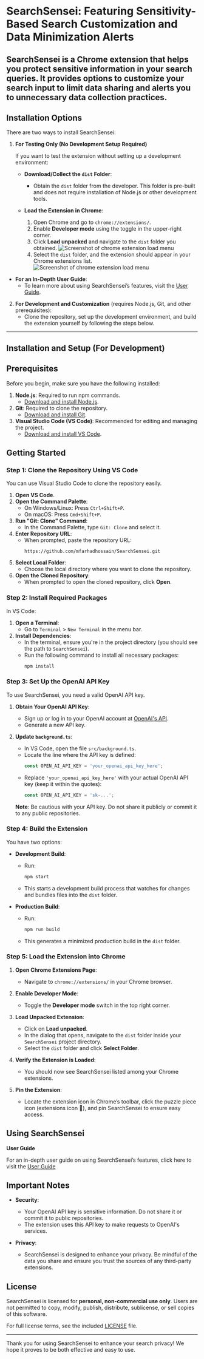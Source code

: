 # SearchSensei: Featuring Sensitivity-Based Search Customization and Data Minimization Alerts

## SearchSensei is a Chrome extension that helps you protect sensitive information in your search queries. It provides options to customize your search input to limit data sharing and alerts you to unnecessary data collection practices.

## Installation Options

There are two ways to install SearchSensei:

1.  **For Testing Only (No Development Setup Required)**

    If you want to test the extension without setting up a development environment:

    - **Download/Collect the `dist` Folder**:

      - Obtain the `dist` folder from the developer. This folder is pre-built and does not require installation of Node.js or other development tools.

    - **Load the Extension in Chrome**:
      1. Open Chrome and go to `chrome://extensions/`. 
      2. Enable **Developer mode** using the toggle in the upper-right corner. 
      3. Click **Load unpacked** and navigate to the `dist` folder you obtained.
      ![Screenshot of chrome extension load menu](./screenshots/chrome-extension-load-menu.png)
      4. Select the `dist` folder, and the extension should appear in your Chrome extensions list.
      ![Screenshot of chrome extension load menu](./screenshots/extension-loaded.png)

   - **For an In-Depth User Guide**:
     - To learn more about using SearchSensei’s features, visit the [User Guide](USER_GUIDE.md).

2.  **For Development and Customization** (requires Node.js, Git, and other prerequisites):
    - Clone the repository, set up the development environment, and build the extension yourself by following the steps below.

---

## Installation and Setup (For Development)

## Prerequisites

Before you begin, make sure you have the following installed:

1. **Node.js**: Required to run npm commands.
   - [Download and install Node.js](https://nodejs.org/).
2. **Git**: Required to clone the repository.
   - [Download and install Git](https://git-scm.com/).
3. **Visual Studio Code (VS Code)**: Recommended for editing and managing the project.
   - [Download and install VS Code](https://code.visualstudio.com/).

## Getting Started

### Step 1: Clone the Repository Using VS Code

You can use Visual Studio Code to clone the repository easily.

1. **Open VS Code**.
2. **Open the Command Palette**:
   - On Windows/Linux: Press `Ctrl+Shift+P`.
   - On macOS: Press `Cmd+Shift+P`.
3. **Run "Git: Clone" Command**:
   - In the Command Palette, type `Git: Clone` and select it.
4. **Enter Repository URL**:
   - When prompted, paste the repository URL:
     ```
     https://github.com/mfarhadhossain/SearchSensei.git
     ```
5. **Select Local Folder**:
   - Choose the local directory where you want to clone the repository.
6. **Open the Cloned Repository**:
   - When prompted to open the cloned repository, click **Open**.

### Step 2: Install Required Packages

In VS Code:

1. **Open a Terminal**:
   - Go to `Terminal` > `New Terminal` in the menu bar.
2. **Install Dependencies**:
   - In the terminal, ensure you're in the project directory (you should see the path to `SearchSensei`).
   - Run the following command to install all necessary packages:
     ```bash
     npm install
     ```

### Step 3: Set Up the OpenAI API Key

To use SearchSensei, you need a valid OpenAI API key.

1. **Obtain Your OpenAI API Key**:

   - Sign up or log in to your OpenAI account at [OpenAI's API](https://platform.openai.com/account/api-keys).
   - Generate a new API key.

2. **Update `background.ts`**:

   - In VS Code, open the file `src/background.ts`.
   - Locate the line where the API key is defined:
     ```typescript
     const OPEN_AI_API_KEY = 'your_openai_api_key_here';
     ```
   - Replace `'your_openai_api_key_here'` with your actual OpenAI API key (keep it within the quotes):
     ```typescript
     const OPEN_AI_API_KEY = 'sk-...';
     ```

   **Note**: Be cautious with your API key. Do not share it publicly or commit it to any public repositories.

### Step 4: Build the Extension

You have two options:

- **Development Build**:

  - Run:
    ```bash
    npm start
    ```
  - This starts a development build process that watches for changes and bundles files into the `dist` folder.

- **Production Build**:
  - Run:
    ```bash
    npm run build
    ```
  - This generates a minimized production build in the `dist` folder.

### Step 5: Load the Extension into Chrome

1. **Open Chrome Extensions Page**:

   - Navigate to `chrome://extensions/` in your Chrome browser.

2. **Enable Developer Mode**:

   - Toggle the **Developer mode** switch in the top right corner.

3. **Load Unpacked Extension**:

   - Click on **Load unpacked**.
   - In the dialog that opens, navigate to the `dist` folder inside your `SearchSensei` project directory.
   - Select the `dist` folder and click **Select Folder**.

4. **Verify the Extension is Loaded**:
   - You should now see SearchSensei listed among your Chrome extensions.
5. **Pin the Extension**:
   - Locate the extension icon in Chrome’s toolbar, click the puzzle piece icon (extensions icon 🧩), and pin SearchSensei to ensure easy access.

## Using SearchSensei

**User Guide**

For an in-depth user guide on using SearchSensei’s features, click here to visit the [User Guide](USER_GUIDE.md)

## Important Notes

- **Security**:

  - Your OpenAI API key is sensitive information. Do not share it or commit it to public repositories.
  - The extension uses this API key to make requests to OpenAI's services.

- **Privacy**:
  - SearchSensei is designed to enhance your privacy. Be mindful of the data you share and ensure you trust the sources of any third-party extensions.

## License

SearchSensei is licensed for **personal, non-commercial use only**. Users are not permitted to copy, modify, publish, distribute, sublicense, or sell copies of this software.

For full license terms, see the included [LICENSE](./LICENSE.md) file.

---

Thank you for using SearchSensei to enhance your search privacy! We hope it proves to be both effective and easy to use.
